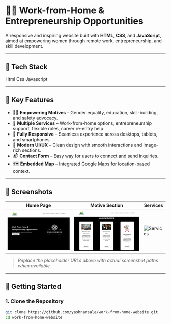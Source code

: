 # 👩‍💻 Work-from-Home & Entrepreneurship Opportunities

A responsive and inspiring website built with **HTML**, **CSS**, and **JavaScript**, aimed at empowering women through remote work, entrepreneurship, and skill development.

---

## 🔧 Tech Stack

Html
Css
Javascript

---

## 🌟 Key Features

- 👩‍🎓 **Empowering Motives** – Gender equality, education, skill-building, and safety advocacy.
- 🧩 **Multiple Services** – Work-from-home options, entrepreneurship support, flexible roles, career re-entry help.
- 📱 **Fully Responsive** – Seamless experience across desktops, tablets, and smartphones.
- 🎨 **Modern UI/UX** – Clean design with smooth interactions and image-rich sections.
- 📬 **Contact Form** – Easy way for users to connect and send inquiries.
- 🗺️ **Embedded Map** – Integrated Google Maps for location-based context.

---

## 📸 Screenshots

| Home Page | Motive Section | Services |
|-----------|----------------|----------|
| ![Home](https://github.com/yashnarsale/women-empowerment-work-from-home/blob/main/Screenshots/homepage.png) | ![Motive](https://github.com/yashnarsale/women-empowerment-work-from-home/blob/main/Screenshots/Motive.png) | ![Services]([Motive.png](https://github.com/yashnarsale/women-empowerment-work-from-home/blob/main/Screenshots/services.png)) |

> *Replace the placeholder URLs above with actual screenshot paths when available.*

---

## 🚀 Getting Started

### 1. Clone the Repository
```bash
git clone https://github.com/yashnarsale/work-from-home-website.git
cd work-from-home-website
